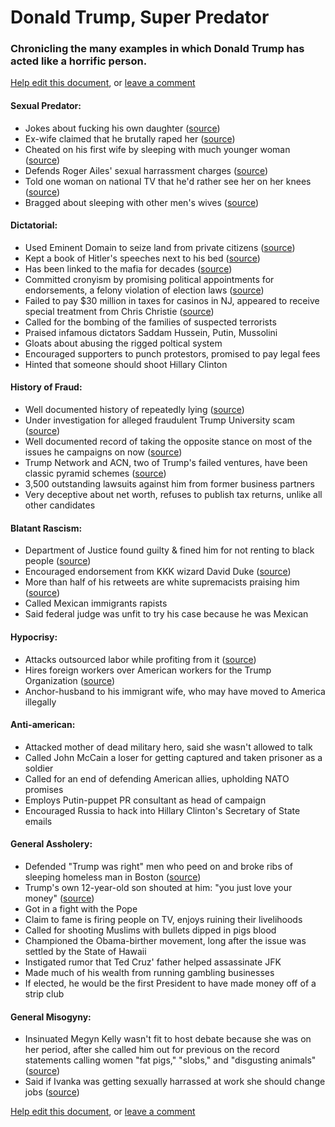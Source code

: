 # Donald Trump, Super Predator

### Chronicling the many examples in which Donald Trump has acted like a horrific person.

[Help edit this document](https://github.com/dsernst/trump-superpredator/edit/master/README.md), or [leave a comment](https://github.com/dsernst/trump-superpredator/issues/new)

#### Sexual Predator:
- Jokes about fucking his own daughter ([source](http://www.mediaite.com/online/donald-trump-wont-stop-joking-about-banging-his-daughter/))
- Ex-wife claimed that he brutally raped her ([source](http://gawker.com/the-time-donald-trumps-ex-wife-accused-him-of-brutally-1721129617))
- Cheated on his first wife by sleeping with much younger woman ([source](http://www.vanityfair.com/magazine/2015/07/donald-ivana-trump-divorce-prenup-marie-brenner))
- Defends Roger Ailes' sexual harrassment charges ([source](http://www.thedailybeast.com/articles/2016/07/24/trump-s-indefensible-defense-of-roger-ailes-sexual-harassment.html))
- Told one woman on national TV that he'd rather see her on her knees ([source](https://www.youtube.com/watch?v=urReg9O6MwA))
- Bragged about sleeping with other men's wives ([source](http://therightscoop.com/heres-when-trump-bragged-in-his-book-about-his-multiple-affairs-with-his-friends-wives/))

#### Dictatorial:
- Used Eminent Domain to seize land from private citizens ([source](https://www.washingtonpost.com/news/volokh-conspiracy/wp/2015/08/19/donald-trumps-abuse-of-eminent-domain/))
- Kept a book of Hitler's speeches next to his bed ([source](http://www.businessinsider.com/donald-trumps-ex-wife-once-said-he-kept-a-book-of-hitlers-speeches-by-his-bed-2015-8))
- Has been linked to the mafia for decades ([source](http://www.politifact.com/truth-o-meter/statements/2016/mar/02/ted-cruz/yes-donald-trump-has-been-linked-mob/))
- Committed cronyism by promising political appointments for endorsements, a felony violation of election laws ([source](http://www.dailykos.com/story/2016/3/15/1501543/-Looks-Like-Trump-May-Have-Committed-a-Major-Electoral-Felony))
- Failed to pay $30 million in taxes for casinos in NJ, appeared to receive special treatment from Chris Christie ([source](http://www.nytimes.com/2016/08/17/us/politics/trump-chris-christie-casinos.html))
- Called for the bombing of the families of suspected terrorists
- Praised infamous dictators Saddam Hussein, Putin, Mussolini
- Gloats about abusing the rigged poltical system
- Encouraged supporters to punch protestors, promised to pay legal fees
- Hinted that someone should shoot Hillary Clinton

#### History of Fraud:
- Well documented history of repeatedly lying ([source](http://www.politifact.com/personalities/donald-trump/))
- Under investigation for alleged fraudulent Trump University scam ([source](http://www.nationalreview.com/corner/432010/trump-university-scam))
- Well documented record of taking the opposite stance on most of the issues he campaigns on now ([source](https://www.youtube.com/watch?v=rcUCLwWCihE))
- Trump Network and ACN, two of Trump's failed ventures, have been classic pyramid schemes ([source](http://www.nationalreview.com/article/432468/donald-trump-networks-failure-harmed-small-investors))
- 3,500 outstanding lawsuits against him from former business partners
- Very deceptive about net worth, refuses to publish tax returns, unlike all other candidates

#### Blatant Rascism:
- Department of Justice found guilty & fined him for not renting to black people ([source](http://www.thedailybeast.com/articles/2015/12/15/doj-trump-s-early-businesses-blocked-blacks.html))
- Encouraged endorsement from KKK wizard David Duke ([source](http://www.factcheck.org/2016/03/trumps-david-duke-amnesia/))
- More than half of his retweets are white supremacists praising him ([source](http://nymag.com/selectall/2016/01/donald-trump-mostly-retweets-white-supremacists.html))
- Called Mexican immigrants rapists
- Said federal judge was unfit to try his case because he was Mexican

#### Hypocrisy:
- Attacks outsourced labor while profiting from it ([source](http://www.pbs.org/newshour/making-sense/column-trumps-outrage-over-outsourcing-doesnt-apply-to-his-own-merchandise/))
- Hires foreign workers over American workers for the Trump Organization ([source](http://www.nationalreview.com/article/431933/donald-trump-foreign-workers-american-workers-arent-good-enough))
- Anchor-husband to his immigrant wife, who may have moved to America illegally

#### Anti-american:
- Attacked mother of dead military hero, said she wasn't allowed to talk
- Called John McCain a loser for getting captured and taken prisoner as a soldier
- Called for an end of defending American allies, upholding NATO promises
- Employs Putin-puppet PR consultant as head of campaign
- Encouraged Russia to hack into Hillary Clinton's Secretary of State emails

#### General Assholery:
- Defended "Trump was right" men who peed on and broke ribs of sleeping homeless man in Boston ([source](https://www.bostonglobe.com/metro/2015/08/20/after-two-brothers-allegedly-beat-homeless-man-one-them-admiringly-quote-donald-trump-deporting-illegals/I4NXR3Dr7litLi2NB4f9TN/story.html))
- Trump's own 12-year-old son shouted at him: "you just love your money" ([source](https://www.washingtonpost.com/news/morning-mix/wp/2016/03/04/donald-trump-jr-stumbles-out-of-fathers-shadow-and-into-the-spotlight-with-white-nationalist-interview/))
- Got in a fight with the Pope
- Claim to fame is firing people on TV, enjoys ruining their livelihoods
- Called for shooting Muslims with bullets dipped in pigs blood
- Championed the Obama-birther movement, long after the issue was settled by the State of Hawaii
- Instigated rumor that Ted Cruz' father helped assassinate JFK
- Made much of his wealth from running gambling businesses
- If elected, he would be the first President to have made money off of a strip club

#### General Misogyny:
- Insinuated Megyn Kelly wasn't fit to host debate because she was on her period, after she called him out for previous on the record statements calling women "fat pigs," "slobs," and "disgusting animals" ([source](time.com/4198737/donald-trump-megyn-kelly-sexism/))
- Said if Ivanka was getting sexually harrassed at work she should change jobs ([source](jezebel.com/trump-if-my-daughter-were-harassed-at-work-id-tell-he-1784677))

[Help edit this document](https://github.com/dsernst/trump-superpredator/edit/master/README.md), or [leave a comment](https://github.com/dsernst/trump-superpredator/issues/new)
